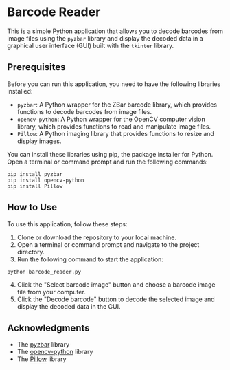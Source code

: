 # Barcode Reader

This is a simple Python application that allows you to decode barcodes from image files using the `pyzbar` library and display the decoded data in a graphical user interface (GUI) built with the `tkinter` library.

## Prerequisites

Before you can run this application, you need to have the following libraries installed:

- `pyzbar`: A Python wrapper for the ZBar barcode library, which provides functions to decode barcodes from image files.
- `opencv-python`: A Python wrapper for the OpenCV computer vision library, which provides functions to read and manipulate image files.
- `Pillow`: A Python imaging library that provides functions to resize and display images.

You can install these libraries using pip, the package installer for Python. Open a terminal or command prompt and run the following commands:
```
pip install pyzbar
pip install opencv-python
pip install Pillow
```

## How to Use

To use this application, follow these steps:

1. Clone or download the repository to your local machine.
2. Open a terminal or command prompt and navigate to the project directory.
3. Run the following command to start the application:
``` 
python barcode_reader.py
```

4. Click the "Select barcode image" button and choose a barcode image file from your computer.
5. Click the "Decode barcode" button to decode the selected image and display the decoded data in the GUI.


## Acknowledgments

- The [pyzbar](https://github.com/NaturalHistoryMuseum/pyzbar) library
- The [opencv-python](https://github.com/opencv/opencv-python) library
- The [Pillow]( https://github.com/python-pillow/Pillow) library
